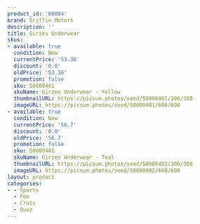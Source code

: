 ```yaml
---
product_id: '00004'
brand: Griffin Motors
description: ''
title: Girzes Underwear
skus:
- available: true
  condition: New
  currentPrice: '53.36'
  discount: '0.0'
  oldPrice: '53.36'
  promotion: false
  sku: S0000401
  skuName: Girzes Underwear - Yellow
  thumbnailURL: https://picsum.photos/seed/S0000401/300/300
  imageURL: https://picsum.photos/seed/S0000401/600/600
- available: true
  condition: New
  currentPrice: '56.7'
  discount: '0.0'
  oldPrice: '56.7'
  promotion: false
  sku: S0000402
  skuName: Girzes Underwear - Teal
  thumbnailURL: https://picsum.photos/seed/S0000402/300/300
  imageURL: https://picsum.photos/seed/S0000402/600/600
layout: product
categories:
- - Sports
  - Foo
  - Cruts
  - Quuz
---
```

